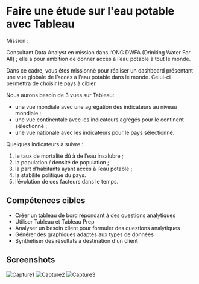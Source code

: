 # Faire une étude sur l'eau potable avec Tableau

Mission :

Consultant Data Analyst en mission dans l’ONG DWFA (Drinking Water For All) ; elle a pour ambition de donner accès à l’eau potable à tout le monde.

Dans ce cadre, vous êtes missionné pour réaliser un dashboard présentant une vue
globale de l’accès à l’eau potable dans le monde. Celui-ci permettra de choisir le pays à
cibler. 

Nous aurons besoin de 3 vues sur Tableau:

- une vue mondiale avec une agrégation des indicateurs au niveau mondiale ;
- une vue continentale avec les indicateurs agrégés pour le continent sélectionné ;
- une vue nationale avec les indicateurs pour le pays sélectionné.

Quelques indicateurs à suivre :
1. le taux de mortalité dû à de l’eau insalubre ;
2. la population / densité de population ;
3. la part d’habitants ayant accès à l’eau potable ;
4. la stabilité politique du pays.
5. l’évolution de ces facteurs dans le temps.
 



## Compétences cibles

 - Créer un tableau de bord répondant à des questions analytiques
 - Utiliser Tableau et Tableau Prep
 - Analyser un besoin client pour formuler des questions analytiques
 - Générer des graphiques adaptés aux types de données
 - Synthétiser des résultats à destination d'un client

## Screenshots

![Capture1](https://github.com/JenniferLeuriot/Data_Viz_Etude_sur_l_eau_potable/assets/138499241/203b8c35-8220-49d1-b392-008f00085f9a)
![Capture2](https://github.com/JenniferLeuriot/Data_Viz_Etude_sur_l_eau_potable/assets/138499241/c578e0f8-06ef-4a30-a1c3-93096b93317e)
![Capture3](https://github.com/JenniferLeuriot/Data_Viz_Etude_sur_l_eau_potable/assets/138499241/a7f17ae8-1ff1-4326-8eb8-3bf08225748e)
